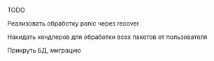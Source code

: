 TODO

Реализовать обработку panic через recover

Накидать хендлеров для обработки всех пакетов от пользователя

Прикруть БД, миграцию
